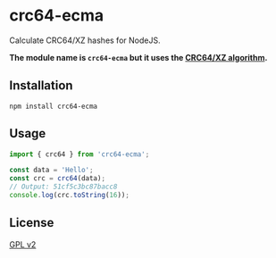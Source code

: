 # crc64-ecma

Calculate CRC64/XZ hashes for NodeJS.

**The module name is `crc64-ecma` but it uses the [CRC64/XZ algorithm](https://reveng.sourceforge.io/crc-catalogue/17plus.htm#crc.cat.crc-64-xz).**

## Installation

`npm install crc64-ecma`

## Usage

```js
import { crc64 } from 'crc64-ecma';

const data = 'Hello';
const crc = crc64(data);
// Output: 51cf5c3bc87bacc8
console.log(crc.toString(16));
```

## License

[GPL v2](LICENSE)
